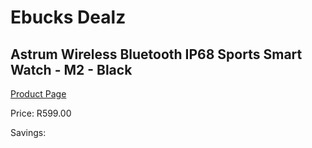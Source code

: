 
# Ebucks Dealz
## Astrum Wireless Bluetooth IP68 Sports Smart Watch - M2 - Black
[Product Page](https://www.ebucks.com/web/shop/productSelected.do?prodId=1207108951&catId=1207278446)

Price: R599.00

Savings: 


	